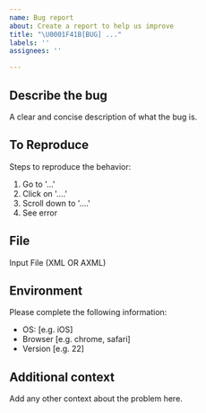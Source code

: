 ```yaml
---
name: Bug report
about: Create a report to help us improve
title: "\U0001F41B[BUG] ..."
labels: ''
assignees: ''

---
```


## Describe the bug

A clear and concise description of what the bug is.

## To Reproduce

Steps to reproduce the behavior:

1. Go to '...'
2. Click on '....'
3. Scroll down to '....'
4. See error

## File

Input File (XML OR AXML)

## Environment

Please complete the following information:

- OS: [e.g. iOS]
- Browser [e.g. chrome, safari]
- Version [e.g. 22]

## Additional context

Add any other context about the problem here.
